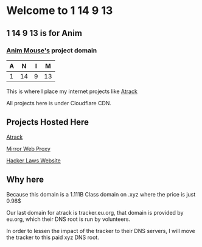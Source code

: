 # Welcome to 1 14 9 13
## 1 14 9 13 is for Anim
### [Anim Mouse's](https://www.animmouse.eu.org/) project domain

| A | N  | I | M  |
|---|----|---|----|
| 1 | 14 | 9 | 13 |

This is where I place my internet projects like [Atrack](https://github.com/AnimMouse/atrack)

All projects here is under Cloudflare CDN.

## Projects Hosted Here

[Atrack](https://atrack.114913.xyz/)

[Mirror Web Proxy](https://mirror.114913.xyz/)

[Hacker Laws Website](https://hacker-laws.114913.xyz/)

## Why here

Because this domain is a 1.111B Class domain on .xyz where the price is just 0.98$

Our last domain for atrack is tracker.eu.org, that domain is provided by eu.org, which their DNS root is run by volunteers.

In order to lessen the impact of the tracker to their DNS servers, I will move the tracker to this paid xyz DNS root.